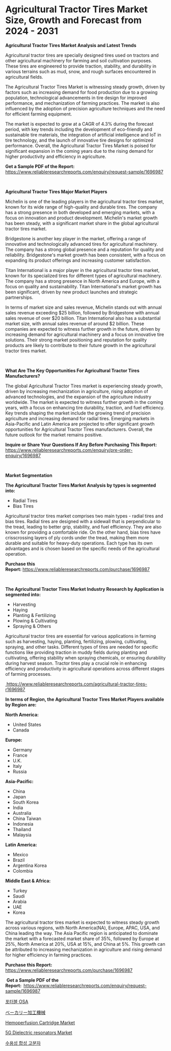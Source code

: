 <p><h1>Agricultural Tractor Tires Market Size, Growth and Forecast from 2024 - 2031</h1></p><p><strong>Agricultural Tractor Tires Market Analysis and Latest Trends</strong></p>
<p><p>Agricultural tractor tires are specially designed tires used on tractors and other agricultural machinery for farming and soil cultivation purposes. These tires are engineered to provide traction, stability, and durability in various terrains such as mud, snow, and rough surfaces encountered in agricultural fields.</p><p>The Agricultural Tractor Tires Market is witnessing steady growth, driven by factors such as increasing demand for food production due to a growing population, technological advancements in tire design for improved performance, and mechanization of farming practices. The market is also influenced by the adoption of precision agriculture techniques and the need for efficient farming equipment.</p><p>The market is expected to grow at a CAGR of 4.3% during the forecast period, with key trends including the development of eco-friendly and sustainable tire materials, the integration of artificial intelligence and IoT in tire technology, and the launch of innovative tire designs for optimized performance. Overall, the Agricultural Tractor Tires Market is poised for significant expansion in the coming years due to the rising demand for higher productivity and efficiency in agriculture.</p></p>
<p><strong>Get a Sample PDF of the Report:&nbsp;</strong> <a href="https://www.reliableresearchreports.com/enquiry/request-sample/1696987">https://www.reliableresearchreports.com/enquiry/request-sample/1696987</a></p>
<p>&nbsp;</p>
<p><strong>Agricultural Tractor Tires Major Market Players</strong></p>
<p><p>Michelin is one of the leading players in the agricultural tractor tires market, known for its wide range of high-quality and durable tires. The company has a strong presence in both developed and emerging markets, with a focus on innovation and product development. Michelin's market growth has been steady, with a significant market share in the global agricultural tractor tires market.</p><p>Bridgestone is another key player in the market, offering a range of innovative and technologically advanced tires for agricultural machinery. The company has a strong global presence and a reputation for quality and reliability. Bridgestone's market growth has been consistent, with a focus on expanding its product offerings and increasing customer satisfaction.</p><p>Titan International is a major player in the agricultural tractor tires market, known for its specialized tires for different types of agricultural machinery. The company has a strong presence in North America and Europe, with a focus on quality and sustainability. Titan International's market growth has been significant, driven by new product launches and strategic partnerships.</p><p>In terms of market size and sales revenue, Michelin stands out with annual sales revenue exceeding $25 billion, followed by Bridgestone with annual sales revenue of over $20 billion. Titan International also has a substantial market size, with annual sales revenue of around $2 billion. These companies are expected to witness further growth in the future, driven by increasing demand for agricultural machinery and a focus on innovative tire solutions. Their strong market positioning and reputation for quality products are likely to contribute to their future growth in the agricultural tractor tires market.</p></p>
<p>&nbsp;</p>
<p><strong>What Are The Key Opportunities For Agricultural Tractor Tires Manufacturers?</strong></p>
<p><p>The global Agricultural Tractor Tires market is experiencing steady growth, driven by increasing mechanization in agriculture, rising adoption of advanced technologies, and the expansion of the agriculture industry worldwide. The market is expected to witness further growth in the coming years, with a focus on enhancing tire durability, traction, and fuel efficiency. Key trends shaping the market include the growing trend of precision agriculture and increasing demand for radial tires. Emerging markets in Asia-Pacific and Latin America are projected to offer significant growth opportunities for Agricultural Tractor Tires manufacturers. Overall, the future outlook for the market remains positive.</p></p>
<p><strong>Inquire or Share Your Questions If Any Before Purchasing This Report:</strong> <a href="https://www.reliableresearchreports.com/enquiry/pre-order-enquiry/1696987">https://www.reliableresearchreports.com/enquiry/pre-order-enquiry/1696987</a></p>
<p>&nbsp;</p>
<p><strong>Market Segmentation</strong></p>
<p><strong>The Agricultural Tractor Tires Market Analysis by types is segmented into:</strong></p>
<p><ul><li>Radial Tires</li><li>Bias Tires</li></ul></p>
<p><p>Agricultural tractor tires market comprises two main types - radial tires and bias tires. Radial tires are designed with a sidewall that is perpendicular to the tread, leading to better grip, stability, and fuel efficiency. They are also known for providing a comfortable ride. On the other hand, bias tires have crisscrossing layers of ply cords under the tread, making them more durable and suitable for heavy-duty operations. Each type has its own advantages and is chosen based on the specific needs of the agricultural operation.</p></p>
<p><strong>Purchase this Report:&nbsp;</strong><a href="https://www.reliableresearchreports.com/purchase/1696987">https://www.reliableresearchreports.com/purchase/1696987</a></p>
<p>&nbsp;</p>
<p><strong>The Agricultural Tractor Tires Market Industry Research by Application is segmented into:</strong></p>
<p><ul><li>Harvesting</li><li>Haying</li><li>Planting & Fertilizing</li><li>Plowing & Cultivating</li><li>Spraying & Others</li></ul></p>
<p><p>Agricultural tractor tires are essential for various applications in farming such as harvesting, haying, planting, fertilizing, plowing, cultivating, spraying, and other tasks. Different types of tires are needed for specific functions like providing traction in muddy fields during planting and cultivating, offering stability when spraying chemicals, or ensuring durability during harvest season. Tractor tires play a crucial role in enhancing efficiency and productivity in agricultural operations across different stages of farming processes.</p></p>
<p><a href="https://www.reliableresearchreports.com/agricultural-tractor-tires-r1696987">&nbsp;https://www.reliableresearchreports.com/agricultural-tractor-tires-r1696987</a></p>
<p><strong>In terms of Region, the Agricultural Tractor Tires Market Players available by Region are:</strong></p>
<p>
    <p> <strong> North America: </strong>
        <ul>
            <li>United States</li>
            <li>Canada</li>
        </ul>
        </p> 
    <p> <strong> Europe: </strong>
        <ul>
            <li>Germany</li>
            <li>France</li>
            <li>U.K.</li>
            <li>Italy</li>
            <li>Russia</li>
        </ul>
        </p> 
    <p> <strong> Asia-Pacific: </strong>
        <ul>
            <li>China</li>
            <li>Japan</li>
            <li>South Korea</li>
            <li>India</li>
            <li>Australia</li>
            <li>China Taiwan</li>
            <li>Indonesia</li>
            <li>Thailand</li>
            <li>Malaysia</li>
        </ul>
        </p> 
    <p> <strong> Latin America: </strong>
        <ul>
            <li>Mexico</li>
            <li>Brazil</li>
            <li>Argentina Korea</li>
            <li>Colombia</li>
        </ul>
        </p> 
    <p> <strong> Middle East & Africa: </strong>
        <ul>
            <li>Turkey</li>
            <li>Saudi</li>
            <li>Arabia</li>
            <li>UAE</li>
            <li>Korea</li>
        </ul>
    </p>
    </p>
<p><p>The agricultural tractor tires market is expected to witness steady growth across various regions, with North America(NA), Europe, APAC, USA, and China leading the way. The Asia Pacific region is anticipated to dominate the market with a forecasted market share of 35%, followed by Europe at 25%, North America at 20%, USA at 15%, and China at 5%. This growth can be attributed to increasing mechanization in agriculture and rising demand for higher efficiency in farming practices.</p></p>
<p><strong>Purchase this Report: </strong><a href="https://www.reliableresearchreports.com/purchase/1696987">https://www.reliableresearchreports.com/purchase/1696987</a></p>
<p>&nbsp;<strong>Get a Sample PDF of the Report:&nbsp;&nbsp;</strong><a href="https://www.reliableresearchreports.com/enquiry/request-sample/1696987">https://www.reliableresearchreports.com/enquiry/request-sample/1696987</a></p>
<p><strong></strong></p>
<p><p><a href="https://github.com/risastia4/Market-Research-Report-List-1/blob/main/4533009112498.md">포터블 OSA</a></p><p><a href="https://github.com/alyle7648/Market-Research-Report-List-1/blob/main/1995201120439.md">ベーカリー加工機械</a></p><p><a href="https://github.com/ChiragRp1/Market-Research-Report-List-5/blob/main/hemoperfusion-cartridge-market.md">Hemoperfusion Cartridge Market</a></p><p><a href="https://github.com/abdelrhmankishk22/Market-Research-Report-List-4/blob/main/5g-dielectric-resonators-market.md">5G Dielectric resonators Market</a></p><p><a href="https://github.com/amuji413411/Market-Research-Report-List-1/blob/main/7339758112497.md">수용성 합성 고분자</a></p></p>